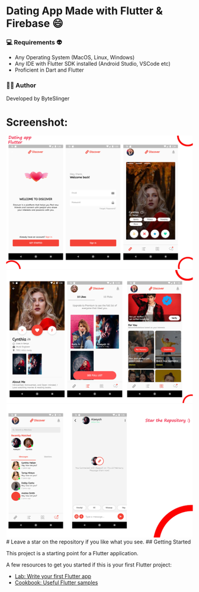 # Dating App Made with Flutter & Firebase :smile:  


  
### 💻  Requirements :alien:

* Any Operating System (MacOS, Linux, Windows)
* Any IDE with Flutter SDK installed (Android Studio, VSCode etc)
* Proficient in Dart and Flutter

 ### 👨‍💻  Author

Developed by ByteSlinger

# Screenshot:

<img src="/assets/images/dating_app1.jpg"/>
<img src="/assets/images/dating_app2.jpg"/>
<img src="/assets/images/dating_app3.jpg"/>
# Leave a star on the repository if you like what you see.
## Getting Started

This project is a starting point for a Flutter application.

A few resources to get you started if this is your first Flutter project:

- [Lab: Write your first Flutter app](https://flutter.dev/docs/get-started/codelab)
- [Cookbook: Useful Flutter samples](https://flutter.dev/docs/cookbook)


